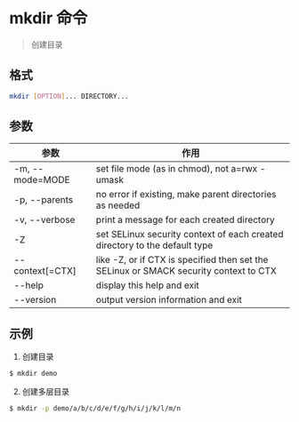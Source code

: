 # mkdir 命令

> 创建目录

## 格式

```bash
mkdir [OPTION]... DIRECTORY...
```

## 参数

| 参数 | 作用 |
| --------- | --------- |
| -m, --mode=MODE | set file mode (as in chmod), not a=rwx - umask |
| -p, --parents | no error if existing, make parent directories as needed |
| -v, --verbose | print a message for each created directory |
| -Z | set SELinux security context of each created directory to the default type |
| --context[=CTX] | like -Z, or if CTX is specified then set the SELinux or SMACK security context to CTX |
| --help | display this help and exit |
| --version | output version information and exit |

## 示例

1. 创建目录

```bash
$ mkdir demo
```

2. 创建多层目录

```bash
$ mkdir -p demo/a/b/c/d/e/f/g/h/i/j/k/l/m/n
```
